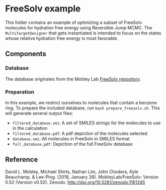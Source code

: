 # FreeSolv example

This folder contains an example of optimizing a subset of FreeSolv molecules for hydration free energy
using Reversible Jump MCMC. The `MultiTargetDesigner` that gets instantiated is intended to focus on the states
whose relative hydration free energy is most favorable.

## Components

### Database
The database originates from the Mobley Lab [FreeSolv repository](https://github.com/MobleyLab/FreeSolv).

### Preparation
In this example, we restrict ourselves to molecules that contain a benzene ring. To prepare
the included database, run `bash prepare_freesolv.sh`. This will generate several output files:

* `filtered_database.smi`: A set of SMILES strings for the molecules to use in the calculation
* `filtered_database.pdf`: A pdf depiction of the molecules selected
* `database.smi`: All molecules in FreeSolv in SMILES format
* `full_database.pdf`: Depiction of the full FreeSolv database

## Reference

David L. Mobley, Michael Shirts, Nathan Lim, John Chodera, Kyle Beauchamp, & Lee-Ping. (2018, January 26). MobleyLab/FreeSolv: Version 0.52 (Version v0.52). Zenodo. http://doi.org/10.5281/zenodo.1161245